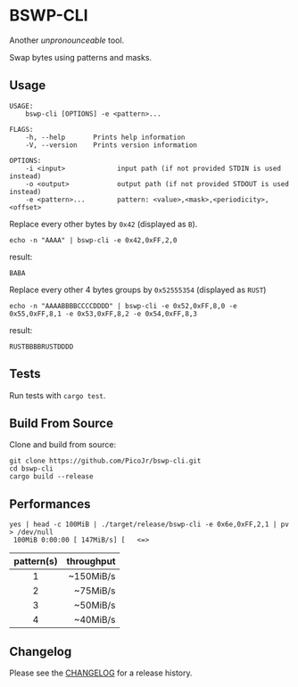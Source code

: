 # BSWP-CLI

Another _unpronounceable_ tool.

Swap bytes using patterns and masks.

## Usage

```
USAGE:
    bswp-cli [OPTIONS] -e <pattern>...

FLAGS:
    -h, --help       Prints help information
    -V, --version    Prints version information

OPTIONS:
    -i <input>             input path (if not provided STDIN is used instead)
    -o <output>            output path (if not provided STDOUT is used instead)
    -e <pattern>...        pattern: <value>,<mask>,<periodicity>,<offset>
```

Replace every other bytes by `0x42` (displayed as `B`).

```
echo -n "AAAA" | bswp-cli -e 0x42,0xFF,2,0
```

result:

```
BABA
```

Replace every other 4 bytes groups by `0x52555354` (displayed as `RUST`)

```
echo -n "AAAABBBBCCCCDDDD" | bswp-cli -e 0x52,0xFF,8,0 -e 0x55,0xFF,8,1 -e 0x53,0xFF,8,2 -e 0x54,0xFF,8,3
```

result:

```
RUSTBBBBRUSTDDDD
```

## Tests

Run tests with `cargo test`.

## Build From Source

Clone and build from source:
```
git clone https://github.com/PicoJr/bswp-cli.git
cd bswp-cli
cargo build --release
```

## Performances

```text
yes | head -c 100MiB | ./target/release/bswp-cli -e 0x6e,0xFF,2,1 | pv > /dev/null
 100MiB 0:00:00 [ 147MiB/s] [   <=>
```

| pattern(s) | throughput |
|:----------:|-----------:|
| 1          | ~150MiB/s  |
| 2          | ~75MiB/s   |
| 3          | ~50MiB/s   |
| 4          | ~40MiB/s   |

## Changelog

Please see the [CHANGELOG](CHANGELOG.md) for a release history.